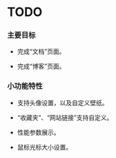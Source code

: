 # TODO

### 主要目标

* 完成“文档”页面。

* 完成“博客”页面。

### 小功能特性

* 支持头像设置，以及自定义壁纸。

* “收藏夹”、“网站链接”支持自定义。

* 性能参数展示。

* 鼠标光标大小设置。
